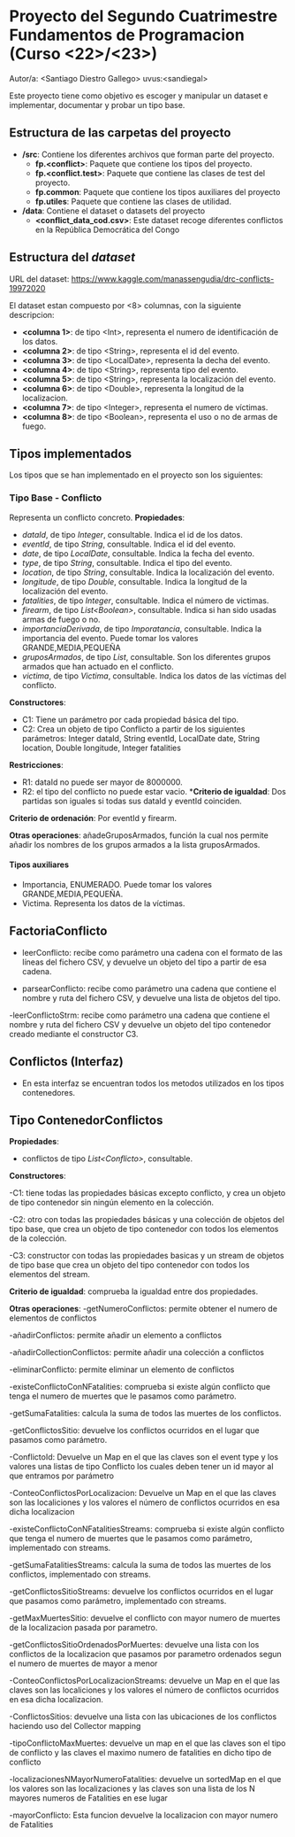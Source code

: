 # Proyecto del Segundo Cuatrimestre Fundamentos de Programacion (Curso  \<22\>/\<23\>)
Autor/a: \<Santiago Diestro Gallego\>   uvus:\<sandiegal\>

Este proyecto tiene como objetivo es escoger y manipular un dataset e implementar, documentar y probar un tipo base.

## Estructura de las carpetas del proyecto

* **/src**: Contiene los diferentes archivos que forman parte del proyecto. 
  * **fp.\<conflict\>**: Paquete que contiene los tipos del proyecto.
  * **fp.\<conflict.test\>**: Paquete que contiene las clases de test del proyecto.
  * **fp.common**: Paquete que contiene los tipos auxiliares del proyecto
  * **fp.utiles**:  Paquete que contiene las clases de utilidad. 
* **/data**: Contiene el dataset o datasets del proyecto
    * **\<conflict_data_cod.csv\>**: Este dataset recoge diferentes conflictos en la República Democrática del Congo 

    
## Estructura del *dataset*

URL del dataset: https://www.kaggle.com/manassengudia/drc-conflicts-19972020

El dataset estan compuesto por \<8\> columnas, con la siguiente descripcion:

* **\<columna 1>**: de tipo \<Int\>, representa el numero de identificación de los datos.
* **\<columna 2>**: de tipo \<String\>, representa el id del evento.
* **\<columna 3>**: de tipo \<LocalDate\>, representa la decha del evento.
* **\<columna 4>**: de tipo \<String\>, representa tipo del evento.
* **\<columna 5>**: de tipo \<String\>, representa la localización del evento.
* **\<columna 6>**: de tipo \<Double\>, representa la longitud de la localizacion.
* **\<columna 7>**: de tipo \<Integer\>, representa el numero de víctimas.
* **\<columna 8>**: de tipo \<Boolean\>, representa el uso o no de armas de fuego.


## Tipos implementados

Los tipos que se han implementado en el proyecto son los siguientes:

### Tipo Base - Conflicto
Representa un conflicto concreto.
**Propiedades**:
- _dataId_, de tipo _Integer_, consultable. Indica el id de los datos. 
- _eventId_, de tipo _String_, consultable. Indica el id del evento.
- _date_, de tipo _LocalDate_, consultable. Indica la fecha del evento.
- _type_, de tipo _String_, consultable. Indica el tipo del evento.
- _location_, de tipo _String_, consultable. Indica la localización del evento.
- _longitude_, de tipo _Double_, consultable. Indica la longitud de la localización del evento.
- _fatalities_, de tipo _Integer_, consultable. Indica el número de victimas.
- _firearm_, de tipo _List\<Boolean\>_, consultable. Indica si han sido usadas armas de fuego o no.
- _importanciaDerivada_, de tipo _Imporatancia_, consultable. Indica la importancia del evento. Puede tomar los valores	GRANDE,MEDIA,PEQUEÑA
- _gruposArmados_, de tipo _List<String>_, consultable. Son los diferentes grupos armados que han actuado en el conflicto.
- _victima_, de tipo _Victima_, consultable. Indica los datos de las víctimas del conflicto.


**Constructores**: 

- C1: Tiene un parámetro por cada propiedad básica del tipo.
- C2: Crea un objeto de tipo Conflicto a partir de los siguientes parámetros: Integer dataId, String eventId, LocalDate date, String location, Double longitude, Integer fatalities

**Restricciones**:
 
- R1: dataId no puede ser mayor de 8000000.
- R2: el tipo del conflicto no puede estar vacio.
***Criterio de igualdad**: Dos partidas son iguales si todas sus dataId y eventId coinciden.

**Criterio de ordenación**: Por eventId y firearm.

**Otras operaciones**: añadeGruposArmados, función la cual nos permite añadir los nombres de los grupos armados a la lista gruposArmados.

#### Tipos auxiliares

- Importancia, ENUMERADO. Puede tomar los valores GRANDE,MEDIA,PEQUEÑA.
- Victima. Representa los datos de la víctimas.


## FactoriaConflicto

- leerConflicto: recibe como parámetro una cadena con el formato de las líneas del fichero CSV, y devuelve un objeto del tipo a partir de esa cadena.

- parsearConflicto: recibe como parámetro una cadena que contiene el nombre y ruta del fichero CSV, y devuelve una lista de objetos del tipo.

-leerConflictoStrm: recibe como parámetro una cadena que contiene el nombre y ruta del fichero CSV y devuelve un objeto del tipo contenedor creado mediante el constructor C3.

## Conflictos (Interfaz)

- En esta interfaz se encuentran todos los metodos utilizados en los tipos contenedores.

## Tipo ContenedorConflictos

**Propiedades**:
	
- conflictos de tipo _List\<Conflicto\>_, consultable. 

**Constructores**:

-C1: tiene todas las propiedades básicas excepto conflicto, y crea un objeto de tipo contenedor sin ningún elemento en la colección.

-C2: otro con todas las propiedades básicas y una colección de objetos del tipo base, que crea un objeto de tipo contenedor con todos los elementos 
de la colección.

-C3: constructor con todas las propiedades basicas y un stream de objetos de tipo base que crea un objeto del tipo contenedor con todos los elementos del stream.

**Criterio de igualdad**: comprueba la igualdad entre dos propiedades.

**Otras operaciones**:
-getNumeroConflictos: permite obtener el numero de elementos de conflictos

-añadirConflictos: permite añadir un elemento a conflictos

-añadirCollectionConflictos: permite añadir una colección a conflictos

-eliminarConflicto: permite eliminar un elemento de conflictos

-existeConflictoConNFatalities: comprueba si existe algún conflicto que tenga el numero de muertes que le pasamos como parámetro.

-getSumaFatalities: calcula la suma de todos las muertes de los conflictos.

-getConflictosSitio: devuelve los conflictos ocurridos en el lugar que pasamos como parámetro.

-ConflictoId: Devuelve un Map en el que las claves son el event type y los valores una listas de tipo Conflicto los cuales deben tener un id mayor al que entramos por parámetro
 
-ConteoConflictosPorLocalizacion: Devuelve un Map en el que las claves son las localiciones y los valores el número de conflictos
ocurridos en esa dicha localizacion

-existeConflictoConNFatalitiesStreams: comprueba si existe algún conflicto que tenga el numero de muertes que le pasamos como parámetro, implementado con streams.

-getSumaFatalitiesStreams: calcula la suma de todos las muertes de los conflictos, implementado con streams.

-getConflictosSitioStreams: devuelve los conflictos ocurridos en el lugar que pasamos como parámetro, implementado con streams.

-getMaxMuertesSitio: devuelve el conflicto con mayor numero de muertes de la localizacion pasada por parametro.

-getConflictosSitioOrdenadosPorMuertes: devuelve una lista con los conflictos de la localizacion que pasamos por parametro ordenados segun el numero de muertes de mayor a menor

-ConteoConflictosPorLocalizacionStreams: devuelve un Map en el que las claves son las localiciones y los valores el número de conflictos ocurridos en esa dicha localizacion.

-ConflictosSitios: devuelve una lista con las ubicaciones de los conflictos haciendo uso del Collector mapping

-tipoConflictoMaxMuertes: devuelve un map en el que las claves son el tipo de conflicto y las claves el maximo numero de fatalities en dicho tipo de conflicto

-localizacionesNMayorNumeroFatalities: devuelve un sortedMap en el que los valores son las localizaciones y las claves son una lista de los N mayores numeros de Fatalities en ese lugar

-mayorConflicto: Esta funcion devuelve la localizacion con mayor numero de Fatalities



 